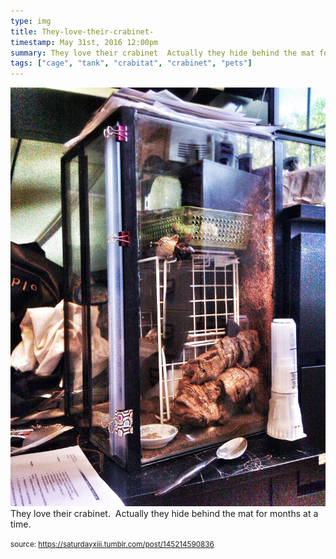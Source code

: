 ```yaml
---
type: img
title: They-love-their-crabinet-
timestamp: May 31st, 2016 12:00pm
summary: They love their crabinet  Actually they hide behind the mat for months at a timep 
tags: ["cage", "tank", "crabitat", "crabinet", "pets"]
---
```

<img src="../media/145214590836.jpg"/>
                                                                                          <div class="caption">
They love their crabinet.  Actually they hide behind the mat for months at a time.
 
                                    
                
                
                
                
                                
<small>source: https://saturdayxiii.tumblr.com/post/145214590836</small>